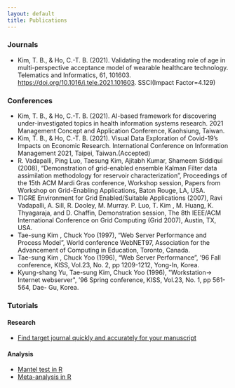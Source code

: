 ```yaml
---
layout: default
title: Publications
---
```


### Journals

- Kim, T. B., & Ho, C.-T. B. (2021). Validating the moderating role of age in multi-perspective acceptance model of wearable healthcare technology. Telematics and Informatics, 61, 101603. https://doi.org/10.1016/j.tele.2021.101603. SSCI(Impact Factor=4.129)

### Conferences

- Kim, T. B., & Ho, C.-T. B. (2021). AI-based framework for discovering under-investigated topics in health information systems research. 2021 Management Concept and Application Conference, Kaohsiung, Taiwan.
- Kim, T. B., & Ho, C.-T. B. (2021). Visual Data Exploration of Covid-19’s Impacts on Economic Research. International Conference on Information Management 2021, Taipei, Taiwan.(Accepted)
- R. Vadapalli, Ping Luo, Taesung Kim, Ajitabh Kumar, Shameem Siddiqui (2008), “Demonstration of grid-enabled ensemble Kalman Filter data assimilation methodology for reservoir characterization”, Proceedings of the 15th ACM Mardi Gras conference, Workshop session, Papers from Workshop on Grid-Enabling Applications, Baton Rouge, LA, USA.
- TIGRE Environment for Grid Enabled/Suitable Applications (2007), Ravi Vadapalli, A. Sill, R. Dooley, M. Murray. P. Luo, T. Kim , M. Huang, K. Thyagaraja, and D. Chaffin, Demonstration session, The 8th IEEE/ACM International Conference on Grid Computing (Grid 2007), Austin, TX, USA.
- Tae-sung Kim , Chuck Yoo (1997), “Web Server Performance and Process Model”, World conference WebNET97, Association for the Advancement of Computing in Education, Toronto, Canada.
- Tae-sung Kim , Chuck Yoo (1996), “Web Server Performance”, ’96 Fall conference, KISS, Vol.23, No. 2, pp 1209-1212, Yong-In, Korea.
- Kyung-shang Yu, Tae-sung Kim, Chuck Yoo (1996), "Workstation-> Internet webserver", ’96 Spring conference, KISS, Vol.23, No. 1, pp 561-564, Dae- Gu, Korea.

### Tutorials

#### Research

- [Find target journal quickly and accurately for your manuscript](https://betterresearcher.wordpress.com/2021/02/05/find-target-journal-quickly-and-accurately-for-your-manuscript/)

#### Analysis

- [Mantel test in R](https://briankimstudio.github.io/Mantel_Analysis/)
- [Meta-analysis in R](https://briankimstudio.github.io/Meta-Analysis/)
